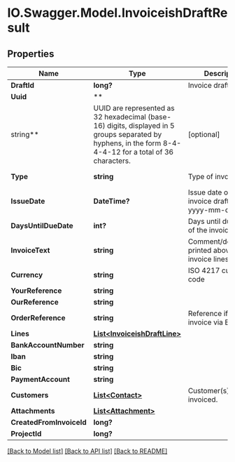 # IO.Swagger.Model.InvoiceishDraftResult

## Properties

 Name                     | Type                                                                                                                                                      | Description                                         | Notes
--------------------------|-----------------------------------------------------------------------------------------------------------------------------------------------------------|-----------------------------------------------------|----------------------------------------------
 **DraftId**              | **long?**                                                                                                                                                 | Invoice draft ID                                    | [optional]
 **Uuid**                 | **
 string**                 | UUID are represented as 32 hexadecimal (base-16) digits, displayed in 5 groups separated by hyphens, in the form 8-4-4-4-12 for a total of 36 characters. | [optional]
 **Type**                 | **string**                                                                                                                                                | Type of invoice draft.                              | [optional] [default to TypeEnum.InvoiceEnum]
 **IssueDate**            | **DateTime?**                                                                                                                                             | Issue date of the invoice draft, format yyyy-mm-dd  | [optional]
 **DaysUntilDueDate**     | **int?**                                                                                                                                                  | Days until due date of the invoice draft.           | [optional]
 **InvoiceText**          | **string**                                                                                                                                                | Comment/description printed above the invoice lines | [optional]
 **Currency**             | **string**                                                                                                                                                | ISO 4217 currency code                              | [optional]
 **YourReference**        | **string**                                                                                                                                                |                                                     | [optional]
 **OurReference**         | **string**                                                                                                                                                |                                                     | [optional]
 **OrderReference**       | **string**                                                                                                                                                | Reference if sending invoice via EHF.               | [optional]
 **Lines**                | [**List&lt;InvoiceishDraftLine&gt;**](InvoiceishDraftLine.md)                                                                                             |                                                     | [optional]
 **BankAccountNumber**    | **string**                                                                                                                                                |                                                     | [optional]
 **Iban**                 | **string**                                                                                                                                                |                                                     | [optional]
 **Bic**                  | **string**                                                                                                                                                |                                                     | [optional]
 **PaymentAccount**       | **string**                                                                                                                                                |                                                     | [optional]
 **Customers**            | [**List&lt;Contact&gt;**](Contact.md)                                                                                                                     | Customer(s) to be invoiced.                         | [optional]
 **Attachments**          | [**List&lt;Attachment&gt;**](Attachment.md)                                                                                                               |                                                     | [optional]
 **CreatedFromInvoiceId** | **long?**                                                                                                                                                 |                                                     | [optional]
 **ProjectId**            | **long?**                                                                                                                                                 |                                                     | [optional]

[[Back to Model list]](../README.md#documentation-for-models) [[Back to API list]](../README.md#documentation-for-api-endpoints) [[Back to README]](../README.md)

